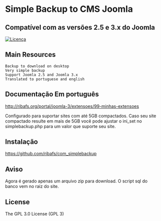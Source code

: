 # Simple Backup to CMS Joomla

## Compatível com as versões 2.5 e 3.x do Joomla

[![Licença](https://img.shields.io/aur/license/yaourt.svg)](https://github.com/ribafs/simplebackup/blob/master/LICENSE)

## Main Resources
    Backup to download on desktop    
    Very simple backup
    Support Joomla 2.5 and Joomla 3.x
    Translated to portuguese and english


## Documentação Em português
http://ribafs.org/portal/joomla-3/extensoes/99-minhas-extensoes

Configurado para suportar sites com até 5GB compactados. Caso seu site compactado resulte em mais de 5GB você pode ajustar o ini_set no simplebackup.php para um valor que suporte seu site.

## Instalação
https://github.com/ribafs/com_simplebackup

## Aviso
Agora é gerado apenas um arquivo zip para download.
O script sql do banco vem no raiz do site.

License
-------

The GPL 3.0 License (GPL 3)
